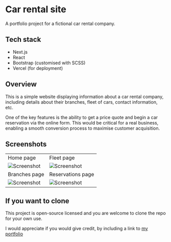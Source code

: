 # Car rental site

A portfolio project for a fictional car rental company. 

## Tech stack

- Next.js
- React
- Bootstrap (customised with SCSS)
- Vercel (for deployment)


## Overview

This is a simple website displaying information about a car rental company, including details about their branches, fleet of cars, contact information, etc.

One of the key features is the ability to get a price quote and begin a car reservation via the online form. This would be critical for a real business, enabling a smooth conversion process to maximise customer acquisition.


## Screenshots

|  |  |
|---|---|
|  Home page  | Fleet page |
|![Screenshot](https://github.com/ben-oldham1/car-rental/blob/main/screenshots/home.png)  |  ![Screenshot](https://github.com/ben-oldham1/car-rental/blob/main/screenshots/fleet.png) |
| Branches page |  Reservations page |
|![Screenshot](https://github.com/ben-oldham1/car-rental/blob/main/screenshots/branches.png)  |  ![Screenshot](https://github.com/ben-oldham1/car-rental/blob/main/screenshots/reserve.png) |


## If you want to clone

This project is open-source licensed and you are welcome to clone the repo for your own use. 

I would appreciate if you would give credit, by including a link to [my portfolio](www.benoldham.dev)
